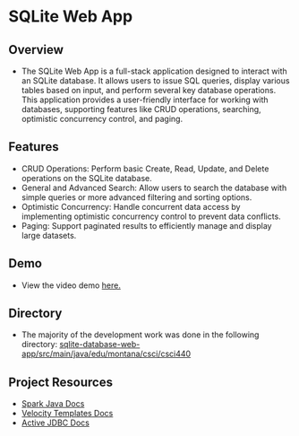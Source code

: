 # SQLite Web App
## Overview
* The SQLite Web App is a full-stack application designed to interact with an SQLite database. It allows users to issue SQL queries, display various tables based on input, and perform several key database operations. This application provides a user-friendly interface for working with databases, supporting features like CRUD operations, searching, optimistic concurrency control, and paging.

## Features
* CRUD Operations: Perform basic Create, Read, Update, and Delete operations on the SQLite database.
* General and Advanced Search: Allow users to search the database with simple queries or more advanced filtering and sorting options.
* Optimistic Concurrency: Handle concurrent data access by implementing optimistic concurrency control to prevent data conflicts.
* Paging: Support paginated results to efficiently manage and display large datasets.

## Demo
* View the video demo [here.](https://www.youtube.com/watch?v=o0HcA4t95WI&ab_channel=MeganSteinmasel)

## Directory
* The majority of the development work was done in the following directory: [sqlite-database-web-app/src/main/java/edu/montana/csci/csci440](https://github.com/megansteinmasel/sqlite-database-web-app/tree/master/src/main/java/edu/montana/csci/csci440)

## Project Resources
* [Spark Java Docs](http://sparkjava.com/documentation)
* [Velocity Templates Docs](https://velocity.apache.org/engine/2.2/user-guide.html#loops)
* [Active JDBC Docs](https://javalite.io/activejdbc)

